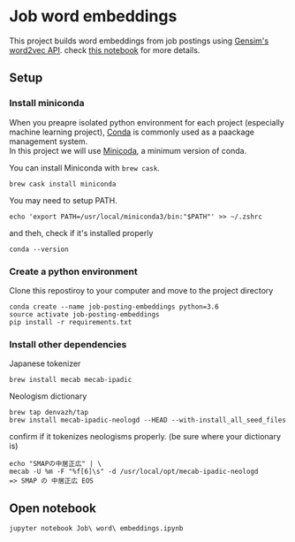 # Job word embeddings
This project builds word embeddings from job postings using [Gensim's word2vec API](https://radimrehurek.com/gensim/models/word2vec.html). check [this notebook](./Job%20word%20embeddings.ipynb) for more details.

## Setup
### Install miniconda
When you preapre isolated python environment for each project (especially machine learning project),
[Conda](https://conda.io/docs/) is commonly used as a paackage management system.  
In this project we will use [Minicoda](https://conda.io/miniconda.html), a minimum version of conda.  

You can install Miniconda with `brew cask`.

```
brew cask install miniconda
```

You may need to setup PATH.

```
echo 'export PATH=/usr/local/miniconda3/bin:"$PATH"' >> ~/.zshrc
```

and theh, check if it's installed properly

```
conda --version
```

### Create a python environment
Clone this repostiroy to your computer and move to the project directory

```
conda create --name job-posting-embeddings python=3.6
source activate job-posting-embeddings
pip install -r requirements.txt
```

### Install other dependencies
Japanese tokenizer

```
brew install mecab mecab-ipadic
```

Neologism dictionary

```
brew tap denvazh/tap
brew install mecab-ipadic-neologd --HEAD --with-install_all_seed_files
```

confirm if it tokenizes neologisms properly. (be sure where your dictionary is)

```
echo "SMAPの中居正広" | \
mecab -U %m -F "%f[6]\s" -d /usr/local/opt/mecab-ipadic-neologd
=> SMAP の 中居正広 EOS
```

## Open notebook

```
jupyter notebook Job\ word\ embeddings.ipynb

```
